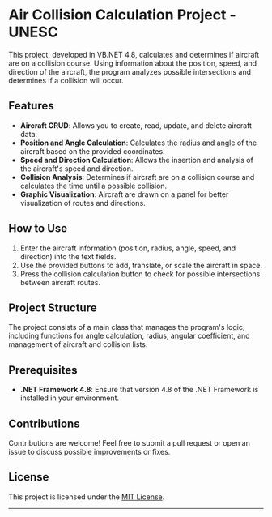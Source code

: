 # Air Collision Calculation Project - UNESC

This project, developed in VB.NET 4.8, calculates and determines if aircraft are on a collision course. Using information about the position, speed, and direction of the aircraft, the program analyzes possible intersections and determines if a collision will occur.

## Features

- **Aircraft CRUD**: Allows you to create, read, update, and delete aircraft data.
- **Position and Angle Calculation**: Calculates the radius and angle of the aircraft based on the provided coordinates.
- **Speed and Direction Calculation**: Allows the insertion and analysis of the aircraft's speed and direction.
- **Collision Analysis**: Determines if aircraft are on a collision course and calculates the time until a possible collision.
- **Graphic Visualization**: Aircraft are drawn on a panel for better visualization of routes and directions.

## How to Use

1. Enter the aircraft information (position, radius, angle, speed, and direction) into the text fields.
2. Use the provided buttons to add, translate, or scale the aircraft in space.
3. Press the collision calculation button to check for possible intersections between aircraft routes.

## Project Structure

The project consists of a main class that manages the program's logic, including functions for angle calculation, radius, angular coefficient, and management of aircraft and collision lists.

## Prerequisites

- **.NET Framework 4.8**: Ensure that version 4.8 of the .NET Framework is installed in your environment.

## Contributions

Contributions are welcome! Feel free to submit a pull request or open an issue to discuss possible improvements or fixes.

## License

This project is licensed under the [MIT License](LICENSE).

---

